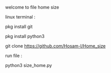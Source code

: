 welcome to file home size


linux terminal :

pkg install git

pkg install python3

git clone https://github.com/Hosam-l/Home_size

run file :

python3 size_home.py
